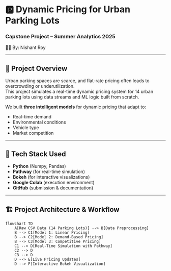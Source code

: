 # 🅿️ Dynamic Pricing for Urban Parking Lots  
### Capstone Project – Summer Analytics 2025  
👨‍💻 By: Nishant Roy

---

## 🚀 Project Overview

Urban parking spaces are scarce, and flat-rate pricing often leads to overcrowding or underutilization.  
This project simulates a real-time dynamic pricing system for 14 urban parking lots using data streams and ML logic built from scratch.

We built **three intelligent models** for dynamic pricing that adapt to:
- Real-time demand
- Environmental conditions
- Vehicle type
- Market competition

---

## 🧰 Tech Stack Used

- **Python** (Numpy, Pandas)
- **Pathway** (for real-time simulation)
- **Bokeh** (for interactive visualizations)
- **Google Colab** (execution environment)
- **GitHub** (submission & documentation)

---

## 🏗️ Project Architecture & Workflow

```mermaid
flowchart TD
    A[Raw CSV Data (14 Parking Lots)] --> B[Data Preprocessing]
    B --> C1[Model 1: Linear Pricing]
    B --> C2[Model 2: Demand-Based Pricing]
    B --> C3[Model 3: Competitive Pricing]
    C1 --> D[Real-Time Simulation with Pathway]
    C2 --> D
    C3 --> D
    D --> E[Live Pricing Updates]
    D --> F[Interactive Bokeh Visualization]
